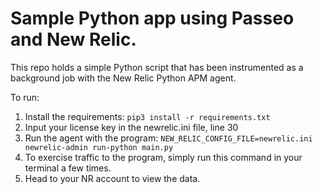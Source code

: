 # Sample Python app using Passeo and New Relic.

This repo holds a simple Python script that has been instrumented as a background job with the New Relic Python APM agent.

To run:

1. Install the requirements: `pip3 install -r requirements.txt`
2. Input your license key in the newrelic.ini file, line 30
3. Run the agent with the program: `NEW_RELIC_CONFIG_FILE=newrelic.ini newrelic-admin run-python main.py`
4. To exercise traffic to the program, simply run this command in your terminal a few times.
5. Head to your NR account to view the data.
